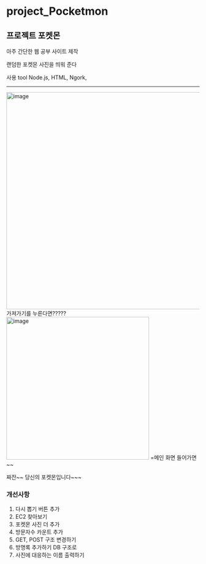 # project_Pocketmon

## 프로젝트 포켓몬

아주 간단한 웹 공부 사이트 제작

랜덤한 포켓몬 사진을 띄워 준다

사용 tool Node.js, HTML, Ngork,

---
<img width="566" alt="image" src="https://user-images.githubusercontent.com/96401839/216385396-9af7c201-c3c7-4a62-901a-c86a0a470349.png">
가져가기를 누른다면?????

<img width="372" alt="image" src="https://user-images.githubusercontent.com/96401839/216385449-4ba03137-7ec9-4a0b-a6c1-6f6e097704dd.png">
=메인 화면 들어가면~~



짜잔~~ 당신의 포켓몬입니다~~~

### 개선사항

1. 다시 뽑기 버튼 추가
2. EC2 찾아보기
3. 포켓몬 사진 더 추가
4. 방문자수 카운트 추가
5. GET, POST 구조 변경하기
6. 방명록 추가하기 DB 구조로
7. 사진에 대응하는 이름 출력하기
